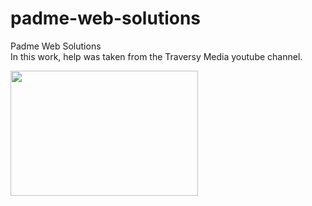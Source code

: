 # padme-web-solutions
Padme Web Solutions<br>
In this work, help was taken from the Traversy Media youtube channel.<br>

 <a href="https://www.youtube.com/c/TraversyMedia"><img style="width: 300px; height: 200px;" src="https://upload.wikimedia.org/wikipedia/commons/thumb/0/09/YouTube_full-color_icon_%282017%29.svg/2560px-YouTube_full-color_icon_%282017%29.svg.png" alt=""></a>


